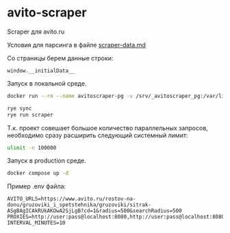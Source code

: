 # avito-scraper

Scraper для avito.ru

Условия для парсинга в файле [scraper-data.md](scraper_data.md)

Со страницы берем данные строки:

`window.__initialData__`

Запуск в локальной среде.

```bash
docker run --rm --name avitoscraper-pg -v /srv/_avitoscraper_pg:/var/lib/postgresql/data -e POSTGRES_PASSWORD=postgres -p 5432:5432 -d postgres:16-alpine3.20

rye sync
rye run scraper
```

Т.к. проект совешает большое количество параллельных запросов, необходимо сразу расширить следующий системный лимит:

```bash
ulimit -n 100000
```

Запуск в production среде.

```bash
docker compose up -d
```

Пример .env файла:

```dotenv
AVITO_URLS=https://www.avito.ru/rostov-na-donu/gruzoviki_i_spetstehnika/gruzoviki/sitrak-ASgBAgICAkRUkAKOwA2SjLgB?cd=1&radius=500&searchRadius=500
PROXIES=http://user:pass@localhost:8080,http://user:pass@localhost:8080
INTERVAL_MINUTES=10
```
